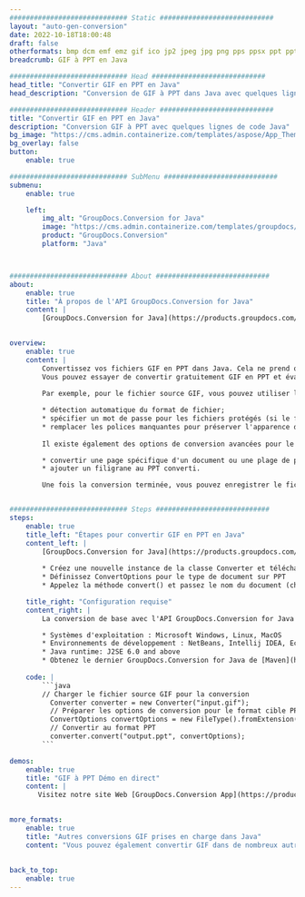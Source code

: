 ```yaml
---
############################# Static ############################
layout: "auto-gen-conversion"
date: 2022-10-18T18:00:48
draft: false
otherformats: bmp dcm emf emz gif ico jp2 jpeg jpg png pps ppsx ppt pptx psb psd svg svgz tga tif tiff webp wmf wmz
breadcrumb: GIF à PPT en Java

############################# Head ############################
head_title: "Convertir GIF en PPT en Java"
head_description: "Conversion de GIF à PPT dans Java avec quelques lignes de code. Convertissez plus de 160 formats de fichiers à l'aide de l'API de conversion de documents GroupDocs pour Java"

############################# Header ############################
title: "Convertir GIF en PPT en Java"
description: "Conversion GIF à PPT avec quelques lignes de code Java"
bg_image: "https://cms.admin.containerize.com/templates/aspose/App_Themes/V3/images/bg/header1.png"
bg_overlay: false
button:
    enable: true

############################# SubMenu ############################
submenu:
    enable: true

    left:
        img_alt: "GroupDocs.Conversion for Java"
        image: "https://cms.admin.containerize.com/templates/groupdocs/images/product-logos/90x90-noborder/groupdocs-conversion-java.png"
        product: "GroupDocs.Conversion"
        platform: "Java"



############################# About ############################
about:
    enable: true
    title: "À propos de l'API GroupDocs.Conversion for Java"
    content: |
        [GroupDocs.Conversion for Java](https://products.groupdocs.com/conversion/java/) est une API de conversion de format de fichier avancée pour la conversion entre les formats d'image et de document populaires tels que Microsoft Office, OpenDocument, PDF, HTML, e-mail, CAO. et bien plus encore avec seulement quelques lignes de code. L'API native détecte automatiquement les formats des documents originaux et propose de nombreuses options de personnalisation des documents convertis. Outre la fonction d'extraction d'informations d'un document, il prend également en charge la mise en cache des résultats de conversion sur le disque local par défaut. Cependant, tout type de stockage de cache peut être pris en charge en implémentant les interfaces appropriées - Amazon S3, Dropbox, Google Drive, Windows Azure, Reddis ou tout autre.
    

overview:
    enable: true
    content: |
        Convertissez vos fichiers GIF en PPT dans Java. Cela ne prend que quelques lignes de code Java sur n'importe quelle plate-forme de votre choix, telle que Windows, Linux, macOS.
        Vous pouvez essayer de convertir gratuitement GIF en PPT et évaluer la qualité des résultats de conversion. En plus des scripts de conversion de fichiers simples, vous pouvez essayer des options plus sophistiquées pour charger le fichier source GIF et stocker la sortie PPT. 
        
        Par exemple, pour le fichier source GIF, vous pouvez utiliser les options de chargement suivantes :

        * détection automatique du format de fichier;
        * spécifier un mot de passe pour les fichiers protégés (si le format de fichier le prend en charge);
        * remplacer les polices manquantes pour préserver l'apparence du document.
        
        Il existe également des options de conversion avancées pour le fichier PPT :

        * convertir une page spécifique d'un document ou une plage de pages;
        * ajouter un filigrane au PPT converti.

        Une fois la conversion terminée, vous pouvez enregistrer le fichier PPT dans votre chemin de fichier local ou dans un stockage tiers tel que FTP, Amazon S3, Google Drive, Dropbox, etc. Veuillez noter - pour convertir GIF à PPT, vous n'avez pas besoin d'installer de logiciel supplémentaire, tel que MS Office, Open Office, Adobe Acrobat Reader, etc.


############################# Steps ############################
steps:
    enable: true
    title_left: "Étapes pour convertir GIF en PPT en Java"
    content_left: |
        [GroupDocs.Conversion for Java](https://products.groupdocs.com/conversion/java/) permet aux développeurs de convertir facilement le fichier GIF en PPT avec quelques lignes de code.
        
        * Créez une nouvelle instance de la classe Converter et téléchargez le fichier GIF avec le chemin complet
        * Définissez ConvertOptions pour le type de document sur PPT
        * Appelez la méthode convert() et passez le nom du document (chemin complet) et le format (PPT) en tant que paramètre

    title_right: "Configuration requise"
    content_right: |
        La conversion de base avec l'API GroupDocs.Conversion for Java peut être effectuée avec seulement quelques lignes de code. Nos API sont prises en charge sur toutes les principales plates-formes et systèmes d'exploitation. Avant d'exécuter le code ci-dessous, assurez-vous que les prérequis suivants sont installés sur votre système.

        * Systèmes d'exploitation : Microsoft Windows, Linux, MacOS
        * Environnements de développement : NetBeans, Intellij IDEA, Eclipse, etc.
        * Java runtime: J2SE 6.0 and above
        * Obtenez le dernier GroupDocs.Conversion for Java de [Maven](https://repository.groupdocs.com/webapp/#/artifacts/browse/tree/General/repo/com/groupdocs/groupdocs-conversion)
         
    code: |
        ```java    
        // Charger le fichier source GIF pour la conversion
          Converter converter = new Converter("input.gif");
          // Préparer les options de conversion pour le format cible PPT
          ConvertOptions convertOptions = new FileType().fromExtension("ppt").getConvertOptions();
          // Convertir au format PPT
          converter.convert("output.ppt", convertOptions);
        ```

demos:
    enable: true
    title: "GIF à PPT Démo en direct"
    content: |
       Visitez notre site Web [GroupDocs.Conversion App](https://products.groupdocs.app/conversion/family) et essayez la conversion GIF à PPT maintenant. La démo gratuite présente les avantages suivants
          

more_formats:
    enable: true
    title: "Autres conversions GIF prises en charge dans Java"
    content: "Vous pouvez également convertir GIF dans de nombreux autres formats de fichiers. Veuillez consulter la liste ci-dessous."
       
       
back_to_top:
    enable: true
---
```

